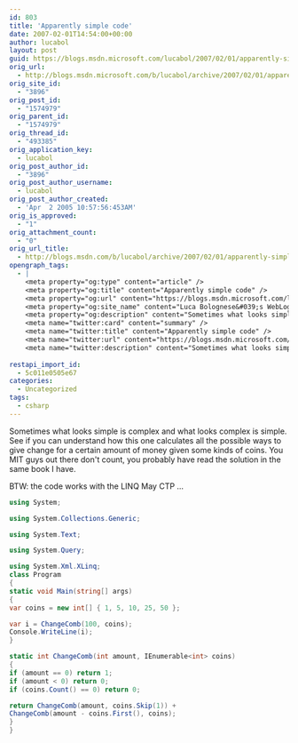 ```yaml
---
id: 803
title: 'Apparently simple code'
date: 2007-02-01T14:54:00+00:00
author: lucabol
layout: post
guid: https://blogs.msdn.microsoft.com/lucabol/2007/02/01/apparently-simple-code/
orig_url:
  - http://blogs.msdn.microsoft.com/b/lucabol/archive/2007/02/01/apparently-simple-code.aspx
orig_site_id:
  - "3896"
orig_post_id:
  - "1574979"
orig_parent_id:
  - "1574979"
orig_thread_id:
  - "493385"
orig_application_key:
  - lucabol
orig_post_author_id:
  - "3896"
orig_post_author_username:
  - lucabol
orig_post_author_created:
  - 'Apr  2 2005 10:57:56:453AM'
orig_is_approved:
  - "1"
orig_attachment_count:
  - "0"
orig_url_title:
  - http://blogs.msdn.com/b/lucabol/archive/2007/02/01/apparently-simple-code.aspx
opengraph_tags:
  - |
    <meta property="og:type" content="article" />
    <meta property="og:title" content="Apparently simple code" />
    <meta property="og:url" content="https://blogs.msdn.microsoft.com/lucabol/2007/02/01/apparently-simple-code/" />
    <meta property="og:site_name" content="Luca Bolognese&#039;s WebLog" />
    <meta property="og:description" content="Sometimes what looks simple is complex and what looks complex is simple. See if you can understand how this one calculates all the possible ways to give change for a certain amount of money given some kinds of coins. You MIT guys out there don't count, you probably have read the solution in the same..." />
    <meta name="twitter:card" content="summary" />
    <meta name="twitter:title" content="Apparently simple code" />
    <meta name="twitter:url" content="https://blogs.msdn.microsoft.com/lucabol/2007/02/01/apparently-simple-code/" />
    <meta name="twitter:description" content="Sometimes what looks simple is complex and what looks complex is simple. See if you can understand how this one calculates all the possible ways to give change for a certain amount of money given some kinds of coins. You MIT guys out there don't count, you probably have read the solution in the same..." />
    
restapi_import_id:
  - 5c011e0505e67
categories:
  - Uncategorized
tags:
  - csharp
---
```

Sometimes what looks simple is complex and what looks complex is simple. See if you can understand how this one calculates all the possible ways to give change for a certain amount of money given some kinds of coins. You MIT guys out there don't count, you probably have read the solution in the same book I have.

BTW: the code works with the LINQ May CTP ...

~~~csharp
using System;

using System.Collections.Generic;

using System.Text;

using System.Query;

using System.Xml.XLinq;
class Program
{
static void Main(string[] args)
{
var coins = new int[] { 1, 5, 10, 25, 50 };

var i = ChangeComb(100, coins);
Console.WriteLine(i);
}

static int ChangeComb(int amount, IEnumerable<int> coins)
{
if (amount == 0) return 1;
if (amount < 0) return 0;
if (coins.Count() == 0) return 0;

return ChangeComb(amount, coins.Skip(1)) +
ChangeComb(amount - coins.First(), coins);
}
}
~~~